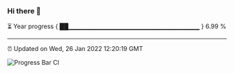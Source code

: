 ### Hi there 👋

⏳ Year progress { ██▁▁▁▁▁▁▁▁▁▁▁▁▁▁▁▁▁▁▁▁▁▁▁▁▁▁▁▁ } 6.99 %

---

⏰ Updated on Wed, 26 Jan 2022 12:20:19 GMT

![Progress Bar CI](https://github.com/liununu/liununu/workflows/Progress%20Bar%20CI/badge.svg)

